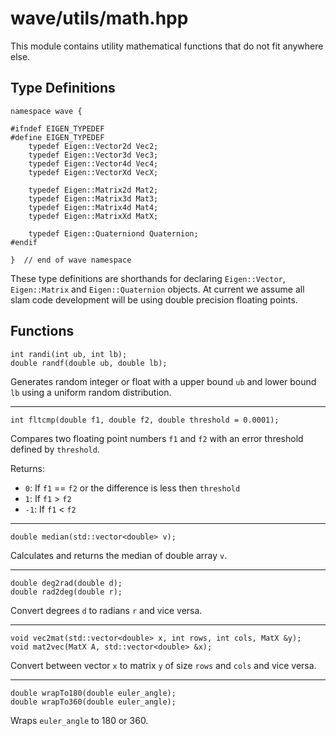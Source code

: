 # wave/utils/math.hpp

This module contains utility mathematical functions that do not fit anywhere else.

## Type Definitions

    namespace wave {

    #ifndef EIGEN_TYPEDEF
    #define EIGEN_TYPEDEF
        typedef Eigen::Vector2d Vec2;
        typedef Eigen::Vector3d Vec3;
        typedef Eigen::Vector4d Vec4;
        typedef Eigen::VectorXd VecX;

        typedef Eigen::Matrix2d Mat2;
        typedef Eigen::Matrix3d Mat3;
        typedef Eigen::Matrix4d Mat4;
        typedef Eigen::MatrixXd MatX;

        typedef Eigen::Quaterniond Quaternion;
    #endif

    }  // end of wave namespace

These type definitions are shorthands for declaring `Eigen::Vector`, `Eigen::Matrix` and `Eigen::Quaternion` objects. At current we assume all slam code development will be using double precision floating points.


## Functions

    int randi(int ub, int lb);
    double randf(double ub, double lb);

Generates random integer or float with a upper bound `ub` and lower bound `lb` using a uniform random distribution.

---

    int fltcmp(double f1, double f2, double threshold = 0.0001);

Compares two floating point numbers `f1` and `f2` with an error threshold defined by `threshold`.

Returns:

- `0`: If `f1` == `f2` or the difference is less then `threshold`
- `1`: If `f1` > `f2`
- `-1`: If `f1` < `f2`

---

    double median(std::vector<double> v);

Calculates and returns the median of double array `v`.

---

    double deg2rad(double d);
    double rad2deg(double r);

Convert degrees `d` to radians `r` and vice versa.

---

    void vec2mat(std::vector<double> x, int rows, int cols, MatX &y);
    void mat2vec(MatX A, std::vector<double> &x);

Convert between vector `x` to matrix `y` of size `rows` and `cols` and vice versa.

---

    double wrapTo180(double euler_angle);
    double wrapTo360(double euler_angle);

Wraps `euler_angle` to 180 or 360.
